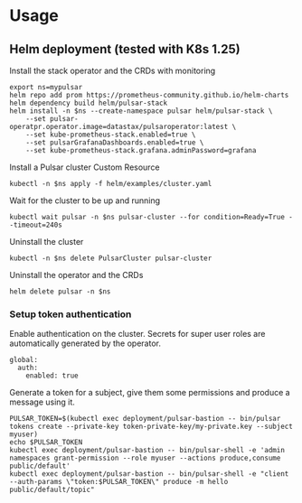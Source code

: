 # Usage
## Helm deployment (tested with K8s 1.25)

Install the stack operator and the CRDs with monitoring
```
export ns=mypulsar
helm repo add prom https://prometheus-community.github.io/helm-charts
helm dependency build helm/pulsar-stack
helm install -n $ns --create-namespace pulsar helm/pulsar-stack \
    --set pulsar-operatpr.operator.image=datastax/pulsaroperator:latest \
    --set kube-prometheus-stack.enabled=true \
    --set pulsarGrafanaDashboards.enabled=true \
    --set kube-prometheus-stack.grafana.adminPassword=grafana
```

Install a Pulsar cluster Custom Resource
```
kubectl -n $ns apply -f helm/examples/cluster.yaml

```

Wait for the cluster to be up and running
```
kubectl wait pulsar -n $ns pulsar-cluster --for condition=Ready=True --timeout=240s
```

Uninstall the cluster
```
kubectl -n $ns delete PulsarCluster pulsar-cluster
```

Uninstall the operator and the CRDs
```
helm delete pulsar -n $ns
```

### Setup token authentication

Enable authentication on the cluster. Secrets for super user roles are automatically generated by the operator.
```
global:
  auth:
    enabled: true
```

Generate a token for a subject, give them some permissions and produce a message using it.
```
PULSAR_TOKEN=$(kubectl exec deployment/pulsar-bastion -- bin/pulsar tokens create --private-key token-private-key/my-private.key --subject myuser)
echo $PULSAR_TOKEN
kubectl exec deployment/pulsar-bastion -- bin/pulsar-shell -e 'admin namespaces grant-permission --role myuser --actions produce,consume public/default'
kubectl exec deployment/pulsar-bastion -- bin/pulsar-shell -e "client --auth-params \"token:$PULSAR_TOKEN\" produce -m hello public/default/topic"
```
